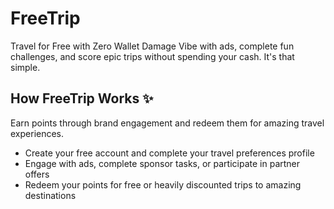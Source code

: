 # FreeTrip
Travel for Free with Zero Wallet Damage
Vibe with ads, complete fun challenges, and score epic trips without spending your cash. It's that simple.

## How FreeTrip Works ✨

Earn points through brand engagement and redeem them for amazing travel experiences.

- Create your free account and complete your travel preferences profile
- Engage with ads, complete sponsor tasks, or participate in partner offers
- Redeem your points for free or heavily discounted trips to amazing destinations
